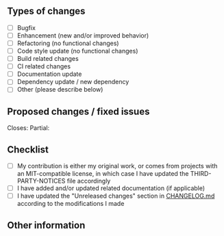 ## Types of changes

<!--
What types of changes does the PR introduce?
Put an 'x' in the boxes that apply.
Please do not remove or reorder items.
-->

- [ ] Bugfix
- [ ] Enhancement (new and/or improved behavior)
- [ ] Refactoring (no functional changes)
- [ ] Code style update (no functional changes)
- [ ] Build related changes
- [ ] CI related changes
- [ ] Documentation update
- [ ] Dependency update / new dependency
- [ ] Other (please describe below)

## Proposed changes / fixed issues

<!--
Bugfixes and enhancement PRs MUST refer to existing issues.
Example:

Closes: #nnnn #nnnn
Partial: #nnnn (brief explanation, or "see below")

For other PR types, delete the two lines below and add a clear and concise description of your changes.
-->

Closes:
Partial:

## Checklist

<!--
Put an `x` in the boxes that apply. You can also fill these out after creating the PR.
If you're unsure about any of the following items, don't hesitate to ask. We're here to help!
-->

- [ ] My contribution is either my original work, or comes from projects with an MIT-compatible license, in which case I have updated the THIRD-PARTY-NOTICES file accordingly
- [ ] I have added and/or updated related documentation (if applicable)
- [ ] I have updated the "Unreleased changes" section in [CHANGELOG.md](https://github.com/Tenacom/ReSharper.ExportAnnotations/blob/master/CHANGELOG.md) according to the modifications I made

## Other information

<!--
If this is a relatively large or complex change, kick off the discussion by explaining why you chose the solution you did,
what alternatives you considered, etc.
-->
